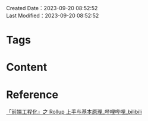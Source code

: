 Created Date：2023-09-20 08:52:52  
Last Modified：2023-09-20 08:52:52

# Tags

# Content

# Reference

[「前端工程化」之 Rollup 上手与基本原理\_哔哩哔哩\_bilibili](https://www.bilibili.com/video/BV1w84y1z77V/?vd_source=032760beb957fcfec470635ca2ed9cef)
